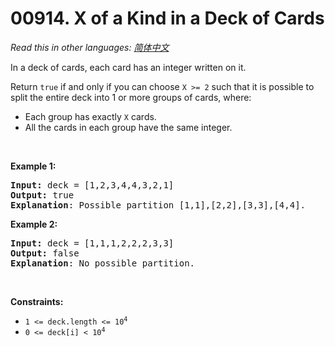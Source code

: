 # 00914. X of a Kind in a Deck of Cards

  _Read this in other languages:_
    [_简体中文_](README.zh-CN.md)

<p>In a deck of cards, each card has an integer written on it.</p>

<p>Return <code>true</code> if and only if you can choose <code>X &gt;= 2</code> such that it is possible to split the entire deck into 1 or more groups of cards, where:</p>

<ul>
	<li>Each group has exactly <code>X</code> cards.</li>
	<li>All the cards in each group have the same integer.</li>
</ul>

<p>&nbsp;</p>
<p><strong>Example 1:</strong></p>

<pre>
<strong>Input:</strong> deck = [1,2,3,4,4,3,2,1]
<strong>Output:</strong> true
<strong>Explanation</strong>: Possible partition [1,1],[2,2],[3,3],[4,4].
</pre>

<p><strong>Example 2:</strong></p>

<pre>
<strong>Input:</strong> deck = [1,1,1,2,2,2,3,3]
<strong>Output:</strong> false
<strong>Explanation</strong>: No possible partition.
</pre>

<p>&nbsp;</p>
<p><strong>Constraints:</strong></p>

<ul>
	<li><code>1 &lt;= deck.length &lt;= 10<sup>4</sup></code></li>
	<li><code>0 &lt;= deck[i] &lt; 10<sup>4</sup></code></li>
</ul>
